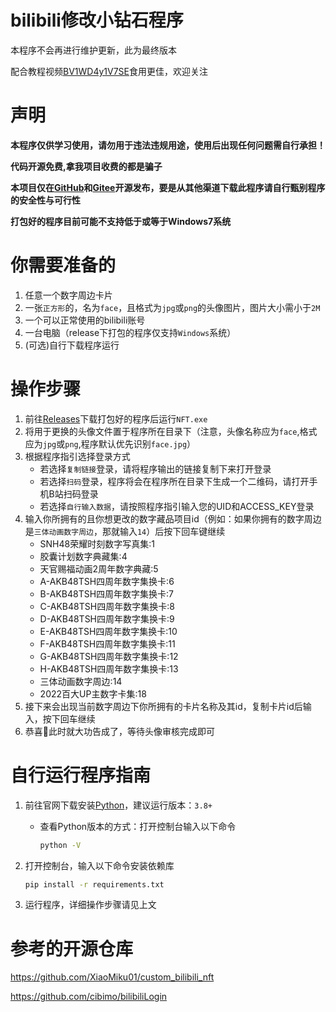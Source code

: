 # bilibili修改小钻石程序

本程序不会再进行维护更新，此为最终版本

配合教程视频[BV1WD4y1V7SE](https://www.bilibili.com/video/BV1WD4y1V7SE/)食用更佳，欢迎关注

# 声明

**本程序仅供学习使用，请勿用于违法违规用途，使用后出现任何问题需自行承担！**

**代码开源免费,拿我项目收费的都是骗子**

**本项目仅在[GitHub](https://github.com/aristorechina/NFT_auto)和[Gitee](https://gitee.com/aristore/NFT_auto)开源发布，要是从其他渠道下载此程序请自行甄别程序的安全性与可行性**

**打包好的程序目前可能不支持低于或等于Windows7系统**

# 你需要准备的

1. 任意一个数字周边卡片
2. 一张`正方形`的，名为`face`，且格式为`jpg`或`png`的头像图片，图片大小需小于`2M`
3. 一个可以正常使用的bilibili账号
4. 一台电脑（release下打包的程序仅支持`Windows`系统）
5. (可选)自行下载程序运行

# 操作步骤

1. 前往[Releases](https://github.com/aristorechina/NFT_auto/releases/tag/The_final_release)下载打包好的程序后运行`NFT.exe`
2. 将用于更换的头像文件置于程序所在目录下（注意，头像名称应为`face`,格式应为`jpg`或`png`,程序默认优先识别`face.jpg`）
3. 根据程序指引选择登录方式
   - 若选择`复制链接`登录，请将程序输出的链接复制下来打开登录
   - 若选择`扫码`登录，程序将会在程序所在目录下生成一个二维码，请打开手机B站扫码登录
   - 若选择`自行输入数据`，请按照程序指引输入您的UID和ACCESS_KEY登录
4. 输入你所拥有的且你想更改的数字藏品项目id（例如：如果你拥有的数字周边是`三体动画数字周边`，那就输入`14`）后按下回车键继续
   - SNH48荣耀时刻数字写真集:1
   - 胶囊计划数字典藏集:4
   - 天官赐福动画2周年数字典藏:5
   - A-AKB48TSH四周年数字集换卡:6
   - B-AKB48TSH四周年数字集换卡:7
   - C-AKB48TSH四周年数字集换卡:8
   - D-AKB48TSH四周年数字集换卡:9
   - E-AKB48TSH四周年数字集换卡:10
   - F-AKB48TSH四周年数字集换卡:11
   - G-AKB48TSH四周年数字集换卡:12
   - H-AKB48TSH四周年数字集换卡:13
   - 三体动画数字周边:14
   - 2022百大UP主数字卡集:18
5. 接下来会出现当前数字周边下你所拥有的卡片名称及其id，复制卡片id后输入，按下回车继续
6. 恭喜🎉此时就大功告成了，等待头像审核完成即可

# 自行运行程序指南

1. 前往官网下载安装[Python](https://www.python.org/)，建议运行版本：`3.8+`

   - 查看Python版本的方式：打开控制台输入以下命令

     ```bash
     python -V
     ```

     

2. 打开控制台，输入以下命令安装依赖库

   ```bash
   pip install -r requirements.txt
   ```

3. 运行程序，详细操作步骤请见上文

# 参考的开源仓库

https://github.com/XiaoMiku01/custom_bilibili_nft

https://github.com/cibimo/bilibiliLogin
